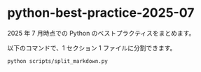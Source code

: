 # python-best-practice-2025-07

2025 年 7 月時点での Python のベストプラクティスをまとめます。

以下のコマンドで、1 セクション 1 ファイルに分割できます。

```
python scripts/split_markdown.py
```
